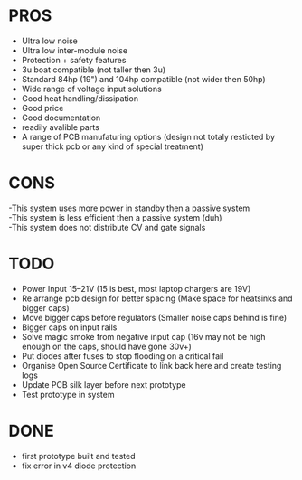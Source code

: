 # PROS
- Ultra low noise
- Ultra low inter-module noise
- Protection + safety features
- 3u boat compatible (not taller then 3u)
- Standard 84hp (19") and 104hp compatible (not wider then 50hp)
- Wide range of voltage input solutions
- Good heat handling/dissipation
- Good price
- Good documentation
- readily avalible parts
- A range of PCB manufaturing options (design not totaly resticted by super thick pcb or any kind of special treatment)

# CONS
-This system uses more power in standby then a passive system  
-This system is less efficient then a passive system (duh)  
-This system does not distribute CV and gate signals

# TODO
- Power Input 15–21V (15 is best, most laptop chargers are 19V)  
- Re arrange pcb design for better spacing (Make space for heatsinks and bigger caps)  
- Move bigger caps before regulators (Smaller noise caps behind is fine)  
- Bigger caps on input rails  
- Solve magic smoke from negative input cap (16v may not be high enough on the caps, should have gone 30v+)  
- Put diodes after fuses to stop flooding on a critical fail  
- Organise Open Source Certificate to link back here and create testing logs  
- Update PCB silk layer before next prototype  
- Test prototype in system  

# DONE
- first prototype built and tested  
- fix error in v4 diode protection  
